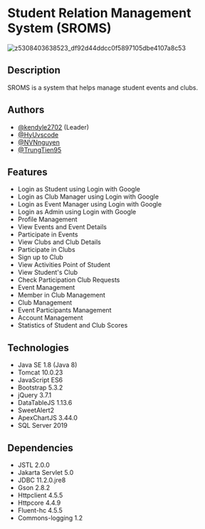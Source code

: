 
# Student Relation Management System (SROMS)

![z5308403638523_df92d44ddcc0f5897105dbe4107a8c53](https://github.com/kendyle2702/Summer_WebApp/assets/101160086/0ab6113f-382d-47a0-835e-876398361ce2)



## Description
SROMS is a system that helps manage student events and clubs.



## Authors

- [@kendyle2702](https://github.com/kendyle2702) (Leader)
- [@HyUvscode](https://github.com/HyUvscode)
- [@NVNnguyen](https://github.com/NVNnguyen)
- [@TrungTien95](https://github.com/TrungTien95)


## Features

- Login as Student using Login with Google
- Login as Club Manager using Login with Google
- Login as Event Manager using Login with Google
- Login as Admin using Login with Google
- Profile Management
- View Events and Event Details
- Participate in Events
- View Clubs and Club Details
- Participate in Clubs
- Sign up to Club
- View Activities Point of Student
- View Student's Club
- Check Participation Club Requests 
- Event Management
- Member in Club Management 
- Club Management
- Event Participants Management
- Account Management
- Statistics of Student and Club Scores


## Technologies

- Java SE 1.8 (Java 8)
- Tomcat 10.0.23
- JavaScript ES6
- Bootstrap 5.3.2
- jQuery 3.7.1
- DataTableJS 1.13.6
- SweetAlert2
- ApexChartJS 3.44.0
- SQL Server 2019


## Dependencies
- JSTL 2.0.0
- Jakarta Servlet 5.0
- JDBC 11.2.0.jre8
- Gson 2.8.2
- Httpclient 4.5.5
- Httpcore 4.4.9
- Fluent-hc 4.5.5
- Commons-logging 1.2

